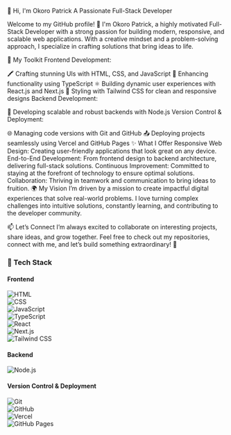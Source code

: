 🌟 Hi, I'm Okoro Patrick
A Passionate Full-Stack Developer

Welcome to my GitHub profile! 👋 I'm Okoro Patrick, a highly motivated Full-Stack Developer with a strong passion for building modern, responsive, and scalable web applications. With a creative mindset and a problem-solving approach, I specialize in crafting solutions that bring ideas to life.

🔧 My Toolkit
Frontend Development:

🖍️ Crafting stunning UIs with HTML, CSS, and JavaScript
🌟 Enhancing functionality using TypeScript
⚛️ Building dynamic user experiences with React.js and Next.js
🎨 Styling with Tailwind CSS for clean and responsive designs
Backend Development:

🚀 Developing scalable and robust backends with Node.js
Version Control & Deployment:

🌐 Managing code versions with Git and GitHub
📤 Deploying projects seamlessly using Vercel and GitHub Pages
✨ What I Offer
Responsive Web Design: Creating user-friendly applications that look great on any device.
End-to-End Development: From frontend design to backend architecture, delivering full-stack solutions.
Continuous Improvement: Committed to staying at the forefront of technology to ensure optimal solutions.
Collaboration: Thriving in teamwork and communication to bring ideas to fruition.
🌍 My Vision
I’m driven by a mission to create impactful digital experiences that solve real-world problems. I love turning complex challenges into intuitive solutions, constantly learning, and contributing to the developer community.

📫 Let’s Connect
I’m always excited to collaborate on interesting projects, share ideas, and grow together. Feel free to check out my repositories, connect with me, and let’s build something extraordinary! 🚀


### 🌟 Tech Stack  

#### Frontend  
![HTML](https://img.shields.io/badge/HTML-E34F26?style=for-the-badge&logo=html5&logoColor=white)  
![CSS](https://img.shields.io/badge/CSS-1572B6?style=for-the-badge&logo=css3&logoColor=white)  
![JavaScript](https://img.shields.io/badge/JavaScript-F7DF1E?style=for-the-badge&logo=javascript&logoColor=black)  
![TypeScript](https://img.shields.io/badge/TypeScript-3178C6?style=for-the-badge&logo=typescript&logoColor=white)  
![React](https://img.shields.io/badge/React-61DAFB?style=for-the-badge&logo=react&logoColor=black)  
![Next.js](https://img.shields.io/badge/Next.js-000000?style=for-the-badge&logo=next.js&logoColor=white)  
![Tailwind CSS](https://img.shields.io/badge/TailwindCSS-38B2AC?style=for-the-badge&logo=tailwind-css&logoColor=white)  

#### Backend  
![Node.js](https://img.shields.io/badge/Node.js-339933?style=for-the-badge&logo=node.js&logoColor=white)  

#### Version Control & Deployment  
![Git](https://img.shields.io/badge/Git-F05032?style=for-the-badge&logo=git&logoColor=white)  
![GitHub](https://img.shields.io/badge/GitHub-181717?style=for-the-badge&logo=github&logoColor=white)  
![Vercel](https://img.shields.io/badge/Vercel-000000?style=for-the-badge&logo=vercel&logoColor=white)  
![GitHub Pages](https://img.shields.io/badge/GitHub%20Pages-222222?style=for-the-badge&logo=githubpages&logoColor=white)  


